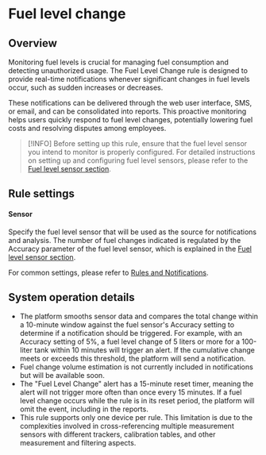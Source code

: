 # Fuel level change

## Overview

Monitoring fuel levels is crucial for managing fuel consumption and detecting unauthorized usage. The Fuel Level Change rule is designed to provide real-time notifications whenever significant changes in fuel levels occur, such as sudden increases or decreases.

These notifications can be delivered through the web user interface, SMS, or email, and can be consolidated into reports. This proactive monitoring helps users quickly respond to fuel level changes, potentially lowering fuel costs and resolving disputes among employees.

> \[!INFO] Before setting up this rule, ensure that the fuel level sensor you intend to monitor is properly configured. For detailed instructions on setting up and configuring fuel level sensors, please refer to the [Fuel level sensor section](../../devices-and-settings/vehicle-sensors/measurement-sensors/fuel-level-sensor.md).

## Rule settings

#### Sensor

Specify the fuel level sensor that will be used as the source for notifications and analysis. The number of fuel changes indicated is regulated by the Accuracy parameter of the fuel level sensor, which is explained in the [Fuel level sensor section](../../devices-and-settings/vehicle-sensors/measurement-sensors/fuel-level-sensor.md).

For common settings, please refer to [Rules and Notifications](../).

## System operation details

* The platform smooths sensor data and compares the total change within a 10-minute window against the fuel sensor's Accuracy setting to determine if a notification should be triggered. For example, with an Accuracy setting of 5%, a fuel level change of 5 liters or more for a 100-liter tank within 10 minutes will trigger an alert. If the cumulative change meets or exceeds this threshold, the platform will send a notification.
* Fuel change volume estimation is not currently included in notifications but will be available soon.
* The "Fuel Level Change" alert has a 15-minute reset timer, meaning the alert will not trigger more often than once every 15 minutes. If a fuel level change occurs while the rule is in its reset period, the platform will omit the event, including in the reports.
* This rule supports only one device per rule. This limitation is due to the complexities involved in cross-referencing multiple measurement sensors with different trackers, calibration tables, and other measurement and filtering aspects.

